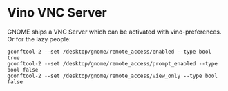 # Vino VNC Server

GNOME ships a VNC Server which can be activated with vino-preferences. Or for the lazy people:

```
gconftool-2 --set /desktop/gnome/remote_access/enabled --type bool true
gconftool-2 --set /desktop/gnome/remote_access/prompt_enabled --type bool false
gconftool-2 --set /desktop/gnome/remote_access/view_only --type bool false
```
